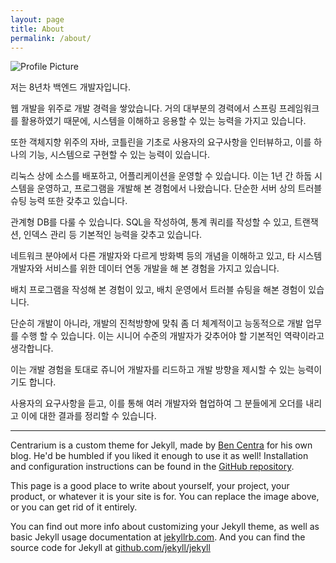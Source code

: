 ```yaml
---
layout: page
title: About
permalink: /about/
---
```


<img src="{{ site.baseurl }}/assets/profile-placeholder.gif" title="Profile Picture" class="profile">

저는 8년차 백엔드 개발자입니다.

웹 개발을 위주로 개발 경력을 쌓았습니다. 거의 대부분의 경력에서 스프링 프레임워크를 활용하였기 때문에, 시스템을 이해하고 응용할 수 있는 능력을 가지고 있습니다.

또한 객체지향 위주의 자바, 코틀린을 기초로 사용자의 요구사항을 인터뷰하고, 이를 하나의 기능, 시스템으로 구현할 수 있는 능력이 있습니다.

리눅스 상에 소스를 배포하고, 어플리케이션을 운영할 수 있습니다. 이는 1년 간 하둡 시스템을 운영하고, 프로그램을 개발해 본 경험에서 나왔습니다. 단순한 서버 상의 트러블 슈팅 능력 또한 갖추고 있습니다.

관계형 DB를 다룰 수 있습니다. SQL을 작성하여, 통계 쿼리를 작성할 수 있고, 트랜잭션, 인덱스 관리 등 기본적인 능력을 갖추고 있습니다.

네트워크 분야에서 다른 개발자와 다르게 방화벽 등의 개념을 이해하고 있고, 타 시스템 개발자와 서비스를 위한 데이터 연동 개발을 해 본 경험을 가지고 있습니다.

배치 프로그램을 작성해 본 경험이 있고, 배치 운영에서 트러블 슈팅을 해본 경험이 있습니다.

단순히 개발이 아니라, 개발의 진척방향에 맞춰 좀 더 체계적이고 능동적으로 개발 업무를 수행 할 수 있습니다. 이는 시니어 수준의 개발자가 갖추어야 할 기본적인 역략이라고 생각합니다.

이는 개발 경험을 토대로 쥬니어 개발자를 리드하고 개발 방향을 제시할 수 있는 능력이기도 합니다.

사용자의 요구사항을 듣고, 이를 통해 여러 개발자와 협업하여 그 분들에게 오더를 내리고 이에 대한 결과를 정리할 수 있습니다.  

--------------------------------------------------------------------------------------------

Centrarium is a custom theme for Jekyll, made by [Ben Centra][bencentra] for his own blog. He'd be humbled if you liked it enough to use it as well! Installation and configuration instructions can be found in the [GitHub repository](https://github.com/bencentra/centrarium).

This page is a good place to write about yourself, your project, your product, or whatever it is your site is for. You can replace the image above, or you can get rid of it entirely. 

You can find out more info about customizing your Jekyll theme, as well as basic Jekyll usage documentation at [jekyllrb.com](http://jekyllrb.com/). And you can find the source code for Jekyll at [github.com/jekyll/jekyll](https://github.com/jekyll/jekyll)

[centrarium]: https://github.com/bencentra/centrarium
[bencentra]: http://bencentra.com
[jekyll]: https://github.com/jekyll/jekyll
